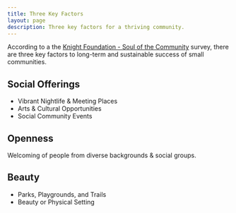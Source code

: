 ```yaml
---
title: Three Key Factors
layout: page
description: Three key factors for a thriving community.
---
```



According to a the [Knight Foundation - Soul of the Community](https://knightfoundation.org/sotc/overall-findings/) survey, there are three key factors to long-term and sustainable success of small communities.


## Social Offerings

- Vibrant Nightlife & Meeting Places
- Arts & Cultural Opportunities
- Social Community Events

## Openness

Welcoming of people from diverse backgrounds & social groups.

## Beauty

- Parks, Playgrounds, and Trails
- Beauty or Physical Setting
